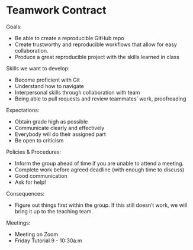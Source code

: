 # Teamwork Contract

Goals: 
- Be able to create a reproducible GitHub repo  
- Create trustworthy and reproducible workflows that allow for easy collaboration.  
- Produce a great reproducible project with the skills learned in class 

Skills we want to develop:	
- Become proficient with Git
- Understand how to navigate 
- Interpersonal skills through collaboration with team
- Being able to pull requests and review teammates’ work, proofreading

Expectations:
- Obtain grade high as possible	
- Communicate clearly and effectively	
- Everybody will do their assigned part
- Be open to criticism										

Policies & Procedures:	
- Inform the group ahead of time if you are unable to attend a meeting.	
- Complete work before agreed deadline (with enough time to discuss)	
- Good communication 
- Ask for help!				

Consequences:
- Figure out things first within the group. If this still doesn’t work, we will bring it up to the teaching team. 

Meetings:
- Meeting on Zoom
- Friday Tutorial 9 - 10:30a.m
